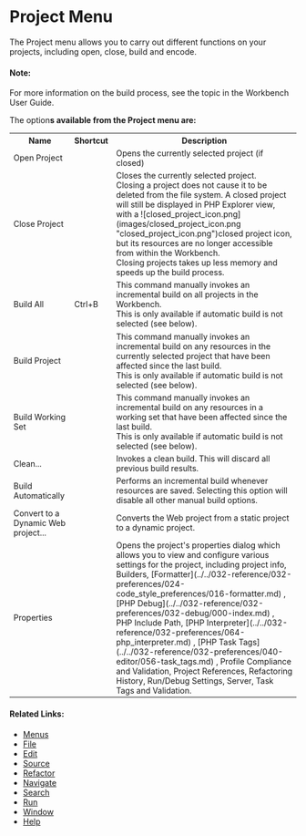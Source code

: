 # Project Menu

<!--context:project-->

The Project menu allows you to carry out different functions on your projects, including open, close, build and encode.

<!--note-start-->

#### Note:

For more information on the build process, see the topic in the Workbench User Guide.

<!--note-end-->

The option**s available from the Project menu are:**

<table>
<tr><th>Name</th>
<th>Shortcut</th>
<th>Description</th></tr>

<tr><td>Open Project</td>

<td></td>

<td>Opens the currently selected project (if closed)</td></tr>

<tr><td>Close Project</td>

<td></td>

<td>Closes the currently selected project.
<br />
Closing a project does not cause it to be deleted from the file system. A closed project will still be displayed in PHP Explorer view, with a ![closed_project_icon.png](images/closed_project_icon.png "closed_project_icon.png")closed project icon, but its resources are no longer accessible from within the Workbench.
<br />
Closing projects takes up less memory and speeds up the build process.</td></tr>

<tr><td>Build All</td>

<td>Ctrl+B</td>

<td>This command manually invokes an incremental build on all projects in the Workbench.
<br />
This is only available if automatic build is not selected (see below).</td></tr>

<tr><td>Build Project</td>

<td></td>

<td>This command manually invokes an incremental build on any resources in the currently selected project that have been affected since the last build.
<br />
This is only available if automatic build is not selected (see below).</td></tr>

<tr><td>Build Working Set</td>

<td></td>

<td>This command manually invokes an incremental build on any resources in a working set that have been affected since the last build.
<br />
This is only available if automatic build is not selected (see below).</td></tr>

<tr><td>Clean...</td>

<td></td>

<td>Invokes a clean build. This will discard all previous build results.</td></tr>

<tr><td>Build Automatically</td>

<td></td>

<td>Performs an incremental build whenever resources are saved. Selecting this option will disable all other manual build options.</td></tr>

<tr><td>Convert to a Dynamic Web project...</td>

<td></td>

<td>Converts the Web project from a static project to a dynamic project.</td></tr>

<tr><td>Properties</td>

<td></td>

<td>Opens the project's properties dialog which allows you to view and configure various settings for the project, including project info, Builders, [Formatter](../../032-reference/032-preferences/024-code_style_preferences/016-formatter.md) , [PHP Debug](../../032-reference/032-preferences/032-debug/000-index.md) , PHP Include Path, [PHP Interpreter](../../032-reference/032-preferences/064-php_interpreter.md) ,   [PHP Task Tags](../../032-reference/032-preferences/040-editor/056-task_tags.md) , Profile Compliance and Validation, Project References, Refactoring History, Run/Debug Settings, Server, Task Tags and Validation.</td></tr>

</table>

<!--links-start-->

#### Related Links:

 * [Menus](000-index.md)
 * [File](008-file/000-index.md)
 * [Edit](016-edit.md)
 * [Source](024-source.md)
 * [Refactor](032-refactor.md)
 * [Navigate](040-navigate.md)
 * [Search](048-search.md)
 * [Run](064-run.md)
 * [Window](080-window.md)
 * [Help](088-help.md)

<!--links-end-->
